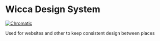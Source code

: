 # Wicca Design System
[![Chromatic](https://github.com/NikolaiSch/wicca-design/actions/workflows/main.yml/badge.svg)](https://github.com/NikolaiSch/wicca-design/actions/workflows/main.yml)  

Used for websites and other to keep consistent design between places
